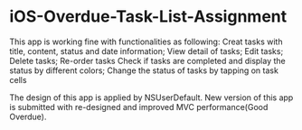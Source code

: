 # iOS-Overdue-Task-List-Assignment

This app is working fine with functionalities as following:
Creat tasks with title, content, status and date information;
View detail of tasks;
Edit tasks;
Delete tasks;
Re-order tasks
Check if tasks are completed and display the status by different colors;
Change the status of tasks by tapping on task cells

The design of this app is applied by NSUserDefault.
New version of this app is submitted with re-designed and improved MVC performance(Good Overdue).
